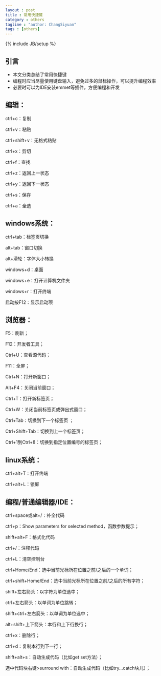 ```yaml
---
layout : post
title : 常用快捷键
category : others
tagline : "author: ChangSiyuan"
tags : [others]
---
```

{% include JB/setup %}


## 引言
- 本文分类总结了常用快捷键
- 编程时应当尽量使用键盘输入，避免过多的鼠标操作，可以提升编程效率
- 必要时可以为IDE安装emmet等插件，方便编程和开发

## 编辑：
ctrl+c：复制

ctrl+v：粘贴

ctrl+shift+v：无格式粘贴

ctrl+x：剪切

ctrl+f：查找

ctrl+z：返回上一状态

ctrl+y：返回下一状态

ctrl+s：保存

ctrl+a：全选

## windows系统：

ctrl+tab：标签页切换

alt+tab：窗口切换

alt+滑轮：字体大小转换

windows+d：桌面

windows+e：打开计算机文件夹

windows+r：打开终端

启动按F12：显示启动项

## 浏览器：

F5：刷新；

F12：开发者工具；

Ctrl+U：查看源代码； 

F11：全屏；

Ctrl+N：打开新窗口；

Alt+F4：关闭当前窗口；

Ctrl+T：打开新标签页；

Ctrl+W：关闭当前标签页或弹出式窗口；

Ctrl+Tab：切换到下一个标签页 ；

Ctrl+Shift+Tab：切换到上一个标签页；

Ctrl+1到Ctrl+8：切换到指定位置编号的标签页；

## linux系统：

ctrl+alt+T：打开终端

ctrl+alt+L：锁屏

## 编程/普通编辑器/IDE：

ctrl+space或alt+/：补全代码

ctrl+p：Show parameters for selected method，函数参数提示；

shift+alt+F：格式化代码

ctrl+/：注释代码

ctrl+L：清空控制台

ctrl+Home/End：选中当前光标所在位置之前/之后的一个单词；

ctrl+shift+Home/End：选中当前光标所在位置之前/之后的所有字符；

shift+左右箭头：以字符为单位选中；

ctrl+左右箭头：以单词为单位跳转；

shift+ctrl+左右箭头：以单词为单位选中；

alt+shift+上下箭头：本行和上下行换行；

ctrl+x：删除行；

ctrl+d：复制本行到下一行；

shift+alt+s：自动生成代码（比如get set方法）；

选中代码块右键>surround with：自动生成代码（比如try...catch块儿）；

